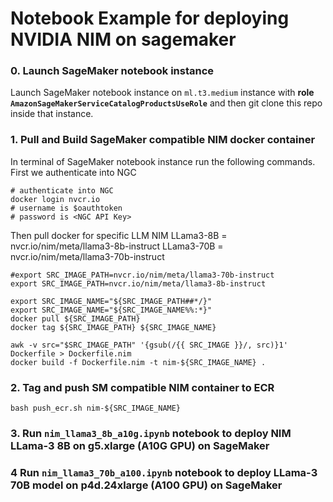 # Notebook Example for deploying NVIDIA NIM on sagemaker

### 0. Launch SageMaker notebook instance

Launch SageMaker notebook instance on `ml.t3.medium` instance with **role `AmazonSageMakerServiceCatalogProductsUseRole`** and then git clone this repo inside that instance.

### 1. Pull and Build SageMaker compatible NIM docker container
In terminal of SageMaker notebook instance run the following commands. First we authenticate into NGC
```
# authenticate into NGC
docker login nvcr.io
# username is $oauthtoken
# password is <NGC API Key>
```
Then pull docker for specific LLM NIM
LLama3-8B = nvcr.io/nim/meta/llama3-8b-instruct
LLama3-70B = nvcr.io/nim/meta/llama3-70b-instruct

```
#export SRC_IMAGE_PATH=nvcr.io/nim/meta/llama3-70b-instruct
export SRC_IMAGE_PATH=nvcr.io/nim/meta/llama3-8b-instruct

export SRC_IMAGE_NAME="${SRC_IMAGE_PATH##*/}"
export SRC_IMAGE_NAME="${SRC_IMAGE_NAME%%:*}"
docker pull ${SRC_IMAGE_PATH}
docker tag ${SRC_IMAGE_PATH} ${SRC_IMAGE_NAME}

awk -v src="$SRC_IMAGE_PATH" '{gsub(/{{ SRC_IMAGE }}/, src)}1' Dockerfile > Dockerfile.nim
docker build -f Dockerfile.nim -t nim-${SRC_IMAGE_NAME} .
```

### 2. Tag and push SM compatible NIM container to ECR
```
bash push_ecr.sh nim-${SRC_IMAGE_NAME}
```

### 3. Run `nim_llama3_8b_a10g.ipynb` notebook to deploy NIM LLama-3 8B on g5.xlarge (A10G GPU) on SageMaker

### 4 Run `nim_llama3_70b_a100.ipynb` notebook to deploy LLama-3 70B model on p4d.24xlarge (A100 GPU) on SageMaker




